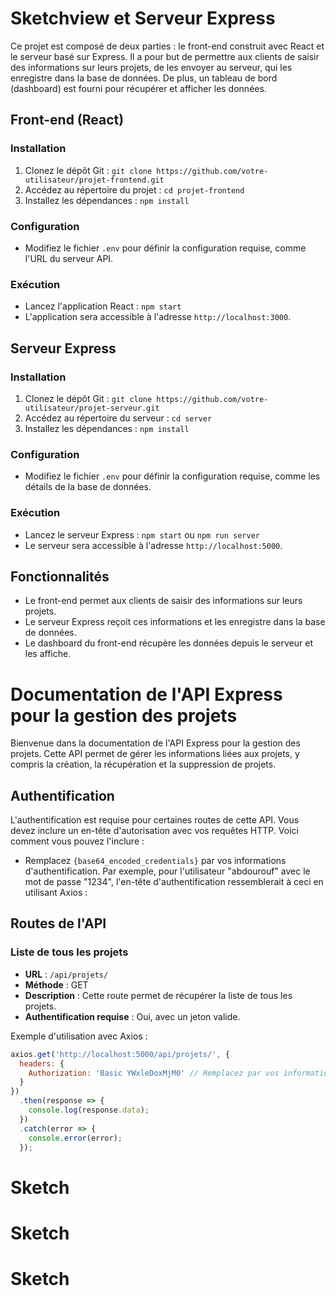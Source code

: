 # Sketchview et Serveur Express

Ce projet est composé de deux parties : le front-end construit avec React et le serveur basé sur Express. Il a pour but de permettre aux clients de saisir des informations sur leurs projets, de les envoyer au serveur, qui les enregistre dans la base de données. De plus, un tableau de bord (dashboard) est fourni pour récupérer et afficher les données.

## Front-end (React)

### Installation

1. Clonez le dépôt Git : `git clone https://github.com/votre-utilisateur/projet-frontend.git`
2. Accédez au répertoire du projet : `cd projet-frontend`
3. Installez les dépendances : `npm install`

### Configuration

- Modifiez le fichier `.env` pour définir la configuration requise, comme l'URL du serveur API.

### Exécution

- Lancez l'application React : `npm start`
- L'application sera accessible à l'adresse `http://localhost:3000`.

## Serveur Express

### Installation

1. Clonez le dépôt Git : `git clone https://github.com/votre-utilisateur/projet-serveur.git`
2. Accédez au répertoire du serveur : `cd server`
3. Installez les dépendances : `npm install`

### Configuration

- Modifiez le fichier `.env` pour définir la configuration requise, comme les détails de la base de données.

### Exécution

- Lancez le serveur Express : `npm start` ou `npm run server`
- Le serveur sera accessible à l'adresse `http://localhost:5000`.

## Fonctionnalités

- Le front-end permet aux clients de saisir des informations sur leurs projets.
- Le serveur Express reçoit ces informations et les enregistre dans la base de données.
- Le dashboard du front-end récupère les données depuis le serveur et les affiche.


# Documentation de l'API Express pour la gestion des projets

Bienvenue dans la documentation de l'API Express pour la gestion des projets. Cette API permet de gérer les informations liées aux projets, y compris la création, la récupération et la suppression de projets.

## Authentification

L'authentification est requise pour certaines routes de cette API. Vous devez inclure un en-tête d'autorisation avec vos requêtes HTTP. Voici comment vous pouvez l'inclure :

- Remplacez `{base64_encoded_credentials}` par vos informations d'authentification. Par exemple, pour l'utilisateur "abdourouf" avec le mot de passe "1234", l'en-tête d'authentification ressemblerait à ceci en utilisant Axios :


## Routes de l'API

### Liste de tous les projets

- **URL** : `/api/projets/`
- **Méthode** : GET
- **Description** : Cette route permet de récupérer la liste de tous les projets.
- **Authentification requise** : Oui, avec un jeton valide.

Exemple d'utilisation avec Axios :

```javascript
axios.get('http://localhost:5000/api/projets/', {
  headers: {
    Authorization: 'Basic YWxleDoxMjM0' // Remplacez par vos informations d'authentification
  }
})
  .then(response => {
    console.log(response.data);
  })
  .catch(error => {
    console.error(error);
  });
```


# Sketch
# Sketch
# Sketch
